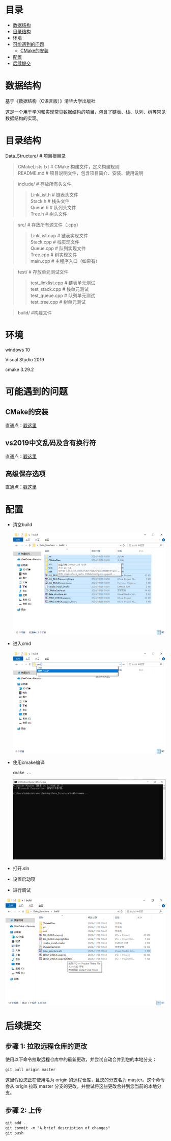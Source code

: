 # 目录
- [数据结构](#数据结构)
- [目录结构](#目录结构)
- [环境](#环境)
- [可能遇到的问题](#可能遇到的问题)
  - [CMake的安装](#CMake的安装)
- [配置](#配置)
- [后续提交](#后续提交)

# 数据结构

基于《数据结构（C语言版）》清华大学出版社 

这是一个用于学习和实现常见数据结构的项目，包含了链表、栈、队列、树等常见数据结构的实现。



# 目录结构
Data_Structure/ # 项目根目录   
> CMakeLists.txt # CMake 构建文件，定义构建规则  
> README.md # 项目说明文件，包含项目简介、安装、使用说明  

> include/ # 存放所有头文件  
>> LinkList.h # 链表头文件  
>> Stack.h # 栈头文件  
>> Queue.h # 队列头文件  
>> Tree.h # 树头文件  

> src/ # 存放所有源文件（.cpp）  
>> LinkList.cpp # 链表实现文件  
>> Stack.cpp # 栈实现文件  
>> Queue.cpp # 队列实现文件  
>> Tree.cpp # 树实现文件  
>> main.cpp # 主程序入口（如果有）  

> test/ # 存放单元测试文件  
>> test_linklist.cpp # 链表单元测试  
>> test_stack.cpp # 栈单元测试  
>> test_queue.cpp # 队列单元测试  
>> test_tree.cpp # 树单元测试  

> build/ #构建文件


# 环境

windows 10

Visual Studio 2019

cmake  3.29.2

# 可能遇到的问题

## CMake的安装

直通点：[戳这里](https://blog.csdn.net/sanqima/article/details/132634898?ops_request_misc=&request_id=&biz_id=102&utm_term=cmake%20windows&utm_medium=distribute.pc_search_result.none-task-blog-2~all~sobaiduweb~default-0-132634898.142^v100^pc_search_result_base7&spm=1018.2226.3001.4187)

## vs2019中文乱码及含有换行符

直通点：[戳这里](https://blog.csdn.net/weixin_44153180/article/details/127592831?ops_request_misc=%257B%2522request%255Fid%2522%253A%252248d51ab21c1ba9fdf459c4d2ddee6c52%2522%252C%2522scm%2522%253A%252220140713.130102334..%2522%257D&request_id=48d51ab21c1ba9fdf459c4d2ddee6c52&biz_id=0&utm_medium=distribute.pc_search_result.none-task-blog-2~all~baidu_landing_v2~default-1-127592831-null-null.142^v100^pc_search_result_base1&utm_term=vs2019%20%E6%8F%90%E7%A4%BA%E5%B8%B8%E9%87%8F%E4%B8%AD%E6%9C%89%E6%8D%A2%E8%A1%8C%E7%AC%A6&spm=1018.2226.3001.4187)

## 高级保存选项

直通点：[戳这里](https://blog.csdn.net/L_Andy/article/details/126425393?ops_request_misc=%257B%2522request%255Fid%2522%253A%252238c4b6dddfb7e703ce1e5bf3f5092b47%2522%252C%2522scm%2522%253A%252220140713.130102334..%2522%257D&request_id=38c4b6dddfb7e703ce1e5bf3f5092b47&biz_id=0&utm_medium=distribute.pc_search_result.none-task-blog-2~all~sobaiduend~default-1-126425393-null-null.142^v100^pc_search_result_base1&utm_term=vs2019%E7%9A%84%E9%AB%98%E7%BA%A7%E4%BF%9D%E5%AD%98%E9%80%89%E9%A1%B9&spm=1018.2226.3001.4187)

# 配置



- 清空build

   ![](https://github.com/369qwer/Data_Structure/blob/master/Sample%20Photos/1.png)

- 进入cmd
  
   ![](https://github.com/369qwer/Data_Structure/blob/master/Sample%20Photos/2.png)

- 使用cmake编译

  ```
  cmake ..
  ```
   ![](https://github.com/369qwer/Data_Structure/blob/master/Sample%20Photos/3.png)


- 打开.sln

- 设置启动项

- 进行调试
 
 ![](https://github.com/369qwer/Data_Structure/blob/master/Sample%20Photos/4.png)
  


  

# 后续提交


## 步骤 1: 拉取远程仓库的更改

使用以下命令拉取远程仓库中的最新更改，并尝试自动合并到您的本地分支：
```
git pull origin master
```
这里假设您正在使用名为 origin 的远程仓库，且您的分支名为 master。这个命令会从 origin 拉取 master 分支的更改，并尝试将这些更改合并到您当前的本地分支。

## 步骤 2: 上传

```
git add .
git commit -m "A brief description of changes"
git push
```



